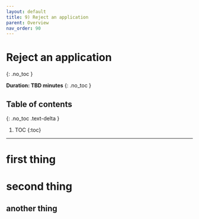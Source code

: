 ```yaml
---
layout: default
title: 9) Reject an application
parent: Overview
nav_order: 90
---
```


# Reject an application
{: .no_toc }

**Duration: TBD minutes**
{: .no_toc }

## Table of contents
{: .no_toc .text-delta }

1. TOC
{:toc}

---

# first thing

# second thing

## another thing